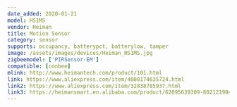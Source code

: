 ```yaml
---
date_added: 2020-01-21
model: HS1MS
vendor: Heiman
title: Motion Sensor
category: sensor
supports: occupancy, batterypct, batterylow, tamper
image: /assets/images/devices/Heiman_HS1MS.jpg
zigbeemodel: ['PIRSensor-EM']
compatible: [conbee]
mlink: http://www.heimantech.com/product/101.html
link: https://www.aliexpress.com/item/4000174635724.html
link2: https://www.aliexpress.com/item/32838785937.html
link3: https://heimansmart.en.alibaba.com/product/62095639309-802121904/Heiman_HS1MS_Smart_Motion_Sensor_zigbee_z_wave_protocal.html
---
```



